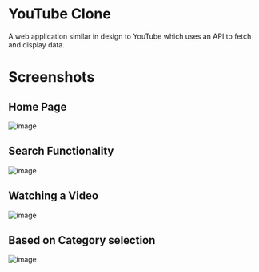 # YouTube Clone
A web application similar in design to YouTube which uses an API to fetch and display data.

# Screenshots

## Home Page
![image](https://github.com/dashakankhya20/youtube_clone/assets/144155014/c56b02e4-5d98-4a0b-aeb8-91d626aa2991)

## Search Functionality
![image](https://github.com/dashakankhya20/youtube_clone/assets/144155014/9d4a936c-3dc8-47e0-93c9-b00246db8a86)

## Watching a Video
![image](https://github.com/dashakankhya20/youtube_clone/assets/144155014/2935ca12-7711-4732-b718-bd5105120d30)

## Based on Category selection
![image](https://github.com/dashakankhya20/youtube_clone/assets/144155014/e3147bff-d844-45e1-b1b2-27a0f1055e31)

